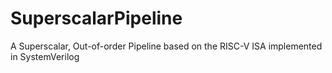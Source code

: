 # SuperscalarPipeline
A Superscalar, Out-of-order Pipeline based on the RISC-V ISA implemented in SystemVerilog

